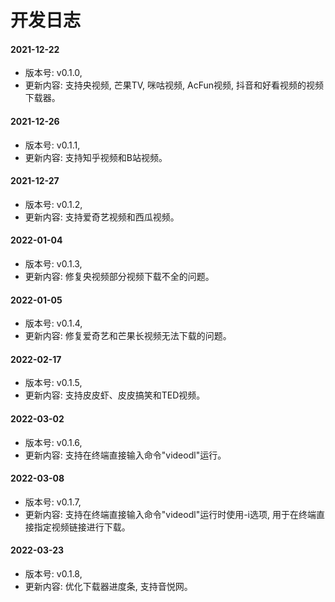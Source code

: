 # 开发日志

#### 2021-12-22

- 版本号: v0.1.0,
- 更新内容: 支持央视频, 芒果TV, 咪咕视频, AcFun视频, 抖音和好看视频的视频下载器。

#### 2021-12-26

- 版本号: v0.1.1,
- 更新内容: 支持知乎视频和B站视频。

#### 2021-12-27

- 版本号: v0.1.2,
- 更新内容: 支持爱奇艺视频和西瓜视频。

#### 2022-01-04

- 版本号: v0.1.3,
- 更新内容: 修复央视频部分视频下载不全的问题。

#### 2022-01-05

- 版本号: v0.1.4,
- 更新内容: 修复爱奇艺和芒果长视频无法下载的问题。

#### 2022-02-17

- 版本号: v0.1.5,
- 更新内容: 支持皮皮虾、皮皮搞笑和TED视频。

#### 2022-03-02

- 版本号: v0.1.6,
- 更新内容: 支持在终端直接输入命令"videodl"运行。

#### 2022-03-08

- 版本号: v0.1.7,
- 更新内容: 支持在终端直接输入命令"videodl"运行时使用-i选项, 用于在终端直接指定视频链接进行下载。

#### 2022-03-23

- 版本号: v0.1.8,
- 更新内容: 优化下载器进度条, 支持音悦网。